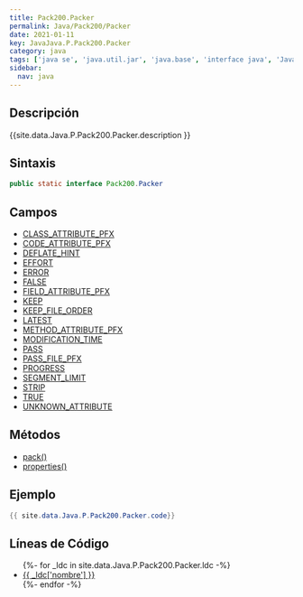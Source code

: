 ```yaml
---
title: Pack200.Packer
permalink: Java/Pack200/Packer
date: 2021-01-11
key: JavaJava.P.Pack200.Packer
category: java
tags: ['java se', 'java.util.jar', 'java.base', 'interface java', 'Java 1.5']
sidebar: 
  nav: java
---
```


## Descripción
{{site.data.Java.P.Pack200.Packer.description }}

## Sintaxis
~~~java
public static interface Pack200.Packer
~~~

## Campos
* [CLASS_ATTRIBUTE_PFX](/Java/Pack200/Packer/CLASS_ATTRIBUTE_PFX)
* [CODE_ATTRIBUTE_PFX](/Java/Pack200/Packer/CODE_ATTRIBUTE_PFX)
* [DEFLATE_HINT](/Java/Pack200/Packer/DEFLATE_HINT)
* [EFFORT](/Java/Pack200/Packer/EFFORT)
* [ERROR](/Java/Pack200/Packer/ERROR)
* [FALSE](/Java/Pack200/Packer/FALSE)
* [FIELD_ATTRIBUTE_PFX](/Java/Pack200/Packer/FIELD_ATTRIBUTE_PFX)
* [KEEP](/Java/Pack200/Packer/KEEP)
* [KEEP_FILE_ORDER](/Java/Pack200/Packer/KEEP_FILE_ORDER)
* [LATEST](/Java/Pack200/Packer/LATEST)
* [METHOD_ATTRIBUTE_PFX](/Java/Pack200/Packer/METHOD_ATTRIBUTE_PFX)
* [MODIFICATION_TIME](/Java/Pack200/Packer/MODIFICATION_TIME)
* [PASS](/Java/Pack200/Packer/PASS)
* [PASS_FILE_PFX](/Java/Pack200/Packer/PASS_FILE_PFX)
* [PROGRESS](/Java/Pack200/Packer/PROGRESS)
* [SEGMENT_LIMIT](/Java/Pack200/Packer/SEGMENT_LIMIT)
* [STRIP](/Java/Pack200/Packer/STRIP)
* [TRUE](/Java/Pack200/Packer/TRUE)
* [UNKNOWN_ATTRIBUTE](/Java/Pack200/Packer/UNKNOWN_ATTRIBUTE)

## Métodos
* [pack()](/Java/Pack200/Packer/pack)
* [properties()](/Java/Pack200/Packer/properties)

## Ejemplo
~~~java
{{ site.data.Java.P.Pack200.Packer.code}}
~~~

## Líneas de Código
<ul>
{%- for _ldc in site.data.Java.P.Pack200.Packer.ldc -%}
   <li>
       <a href="{{_ldc['url'] }}">{{ _ldc['nombre'] }}</a>
   </li>
{%- endfor -%}
</ul>
